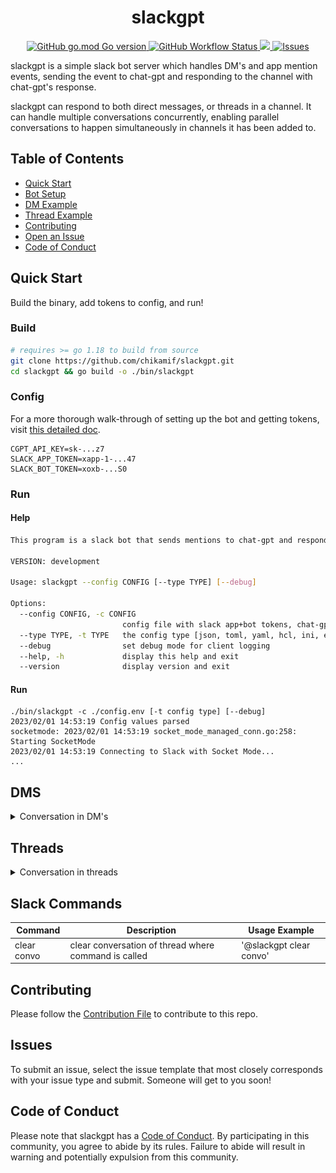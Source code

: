 <h1 align="center">slackgpt</h1>
<p align="center">
   <a href='#GoVersion'>
      <img alt="GitHub go.mod Go version" src="https://img.shields.io/github/go-mod/go-version/drkennetz/slackgpt">
   </a>
    <a href="https://github.com/chikamif/slackgpt">
        <img alt="GitHub Workflow Status" src="https://img.shields.io/github/actions/workflow/status/drkennetz/slackgpt/ci.yml">
    </a>
    <a href="https://codecov.io/github/drkennetz/slackgpt" >
        <img src="https://codecov.io/github/drkennetz/slackgpt/branch/main/graph/badge.svg?token=8IHKB8J1AN"/>
    </a>
    <a href="https://github.com/chikamif/slackgpt/issues">
        <img src="https://img.shields.io/github/issues/drkennetz/slackgpt" alt="Issues">
   </a>
</p>

slackgpt is a simple slack bot server which handles DM's and app mention events, sending the event to chat-gpt and responding to the channel with chat-gpt's response.

slackgpt can respond to both direct messages, or threads in a channel. It can handle multiple conversations concurrently, enabling parallel conversations to happen simultaneously in channels it has been added to.

## Table of Contents
- [Quick Start](#Quick-Start)
- [Bot Setup](./example/walkthrough.md)
- [DM Example](#DMS)
- [Thread Example](#Threads)
- [Contributing](#Contributing)
- [Open an Issue](#Issues)
- [Code of Conduct](#Code-of-Conduct)


## Quick Start
Build the binary, add tokens to config, and run!

### Build
```bash
# requires >= go 1.18 to build from source
git clone https://github.com/chikamif/slackgpt.git
cd slackgpt && go build -o ./bin/slackgpt
```

### Config

For a more thorough walk-through of setting up the bot and getting tokens, visit [this detailed doc](./example/walkthrough.md).
```
CGPT_API_KEY=sk-...z7
SLACK_APP_TOKEN=xapp-1-...47
SLACK_BOT_TOKEN=xoxb-...S0
```

### Run

#### Help
```bash
This program is a slack bot that sends mentions to chat-gpt and responds with chat-gpt result

VERSION: development

Usage: slackgpt --config CONFIG [--type TYPE] [--debug]

Options:
  --config CONFIG, -c CONFIG
                         config file with slack app+bot tokens, chat-gpt API token
  --type TYPE, -t TYPE   the config type [json, toml, yaml, hcl, ini, env, properties]; if not passed, inferred from file ext
  --debug                set debug mode for client logging
  --help, -h             display this help and exit
  --version              display version and exit
```
#### Run
```
./bin/slackgpt -c ./config.env [-t config type] [--debug]
2023/02/01 14:53:19 Config values parsed
socketmode: 2023/02/01 14:53:19 socket_mode_managed_conn.go:258: Starting SocketMode
2023/02/01 14:53:19 Connecting to Slack with Socket Mode...
...
```

## DMS
<details>
  <summary>Conversation in DM's</summary>

  ![DMS](./example/conversation.gif)

</details>

## Threads
<details>
  <summary>Conversation in threads</summary>

  ![Threads](./example/conversation_in_threads.gif)

</details>

## Slack Commands
| **Command** | **Description**                                      | **Usage Example**       |
| ----------- | ---------------------------------------------------- | ----------------------- |
| clear convo | clear conversation of thread where command is called | '@slackgpt clear convo' |

## Contributing
Please follow the [Contribution File](./Contribution.md) to contribute to this repo.

## Issues
To submit an issue, select the issue template that most closely
corresponds with your issue type and submit. Someone will get to you soon!

## Code of Conduct
Please note that slackgpt has a [Code of Conduct](./CODE_OF_CONDUCT.md).
By participating in this community, you agree to abide by its rules.
Failure to abide will result in warning and potentially expulsion from this community.
